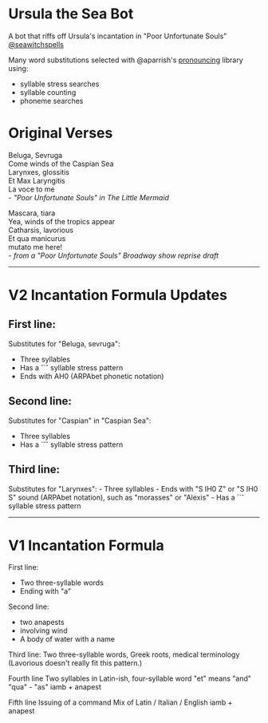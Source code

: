 # Ursula the Sea Bot
A bot that riffs off Ursula's incantation in "Poor Unfortunate Souls"
[@seawitchspells](https://twitter.com/seawitchspells)

Many word substitutions selected with @aparrish's [pronouncing](https://github.com/aparrish/pronouncingpy) library using:
  - syllable stress searches
  - syllable counting
  - phoneme searches

# Original Verses

Beluga, Sevruga  
Come winds of the Caspian Sea  
Larynxes, glossitis  
Et Max Laryngitis  
La voce to me  
*- "Poor Unfortunate Souls" in The Little Mermaid*

Mascara, tiara  
Yea, winds of the tropics appear  
Catharsis, lavorious  
Et qua manicurus  
mutato me here!  
*- from a "Poor Unfortunate Souls" Broadway show reprise draft*

---

# V2 Incantation Formula Updates

## First line:
Substitutes for "Beluga, sevruga":
  - Three syllables
  - Has a ˘`˘ syllable stress pattern
  - Ends with AH0 (ARPAbet phonetic notation)

## Second line: 
Substitutes for "Caspian" in "Caspian Sea":
  - Three syllables
  - Has a `˘˘ syllable stress pattern

## Third line:
Substitutes for "Larynxes":
    - Three syllables
    - Ends with "S IH0 Z" or "S IH0 S" sound (ARPAbet notation), such as "morasses" or "Alexis"
    - Has a ``˘ syllable stress pattern

---

# V1 Incantation Formula

First line:
- Two three-syllable words
- Ending with "a"

Second line: 
- two anapests
- involving wind
- A body of water with a name

Third line: 
Two three-syllable words, Greek roots, medical terminology
(Lavorious doesn't really fit this pattern.)

Fourth line
Two syllables in Latin-ish, four-syllable word 
"et" means "and"
"qua" - "as"
iamb + anapest

Fifth line
Issuing of a command
Mix of Latin / Italian / English
iamb + anapest
